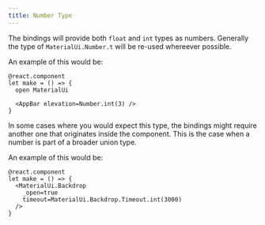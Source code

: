 ```yaml
---
title: Number Type
---
```


The bindings will provide both `float` and `int` types as numbers. Generally the
type of `MaterialUi.Number.t` will be re-used whereever possible.

An example of this would be:

```rescript
@react.component
let make = () => {
  open MaterialUi

  <AppBar elevation=Number.int(3) />
}
```

In some cases where you would expect this type, the bindings might require
another one that originates inside the component. This is the case when a number
is part of a broader union type.

An example of this would be:

```rescript
@react.component
let make = () => {
  <MaterialUi.Backdrop
    _open=true
    timeout=MaterialUi.Backdrop.Timeout.int(3000)
  />
}
```
